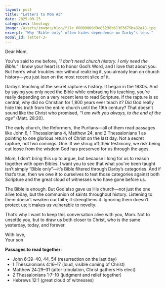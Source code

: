 ```yaml
---
layout: post
title: "Letters to Mom #3"
date: 2025-09-25
categories: theology
image: /assets/images/blog/file_00000000d9e86230b61303675ba82a18.jpg
excerpt: "Why 'Bible only' often hides dependence on Darby’s lens."
modal_id: letter-3-
---
```

Dear Mom,

You’ve said to me before, *“I don’t need church history. I only need the Bible.”* I know your heart is to honor God’s Word, and I love that about you. But here’s what troubles me: without realizing it, you already lean on church history—you just lean on the most recent slice of it.

Darby’s teaching of the secret rapture is history. It began in the 1830s. And by saying you only need the Bible while embracing his teaching, you’re really depending on a very recent lens to read Scripture. If the rapture is so central, why did no Christian for 1,800 years ever teach it? Did God really hide this truth from the entire church until the 19th century? That doesn’t sound like the Christ who promised, *“I am with you always, to the end of the age”* (Matt. 28:20).

The early church, the Reformers, the Puritans—all of them read passages like John 6, 1 Thessalonians 4, Matthew 24, and 2 Thessalonians 1 as pointing to one glorious return of Christ on the last day. Not a secret rapture, not two comings. One. If we shrug off their testimony, we risk being cut loose from the wisdom God has preserved for us through the ages.

Mom, I don’t bring this up to argue, but because I long for us to reason together with open Bibles. I want you to see that what you’ve been taught isn’t simply “Bible only”—it’s Bible filtered through Darby’s categories. And if that’s true, then we owe it to ourselves to test those categories against both Scripture and the great cloud of witnesses who have gone before us.

The Bible is enough. But God also gave us His church—not just the one alive today, but the communion of saints throughout history. Listening to them doesn’t weaken our faith; it strengthens it. Ignoring them doesn’t protect us; it makes us vulnerable to novelty.

That’s why I want to keep this conversation alive with you, Mom. Not to unsettle you, but to draw us both closer to Christ, who is the same yesterday, today, and forever.

With love,  
Your son

**Passages to read together:**  
- John 6:39–40, 44, 54 (resurrection on the last day)  
- 1 Thessalonians 4:16–17 (loud, visible coming of Christ)  
- Matthew 24:29–31 (after tribulation, Christ gathers His elect)  
- 2 Thessalonians 1:7–10 (judgment and relief together)  
- Hebrews 12:1 (great cloud of witnesses)

